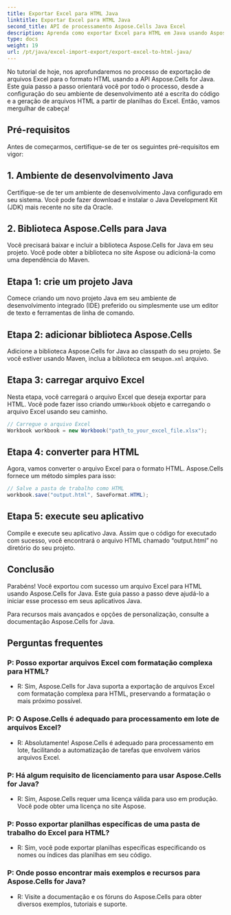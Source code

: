 ```yaml
---
title: Exportar Excel para HTML Java
linktitle: Exportar Excel para HTML Java
second_title: API de processamento Aspose.Cells Java Excel
description: Aprenda como exportar Excel para HTML em Java usando Aspose.Cells for Java. Siga este guia passo a passo com código-fonte para converter perfeitamente seus arquivos Excel em HTML sem esforço.
type: docs
weight: 19
url: /pt/java/excel-import-export/export-excel-to-html-java/
---
```

No tutorial de hoje, nos aprofundaremos no processo de exportação de arquivos Excel para o formato HTML usando a API Aspose.Cells for Java. Este guia passo a passo orientará você por todo o processo, desde a configuração do seu ambiente de desenvolvimento até a escrita do código e a geração de arquivos HTML a partir de planilhas do Excel. Então, vamos mergulhar de cabeça!

## Pré-requisitos

Antes de começarmos, certifique-se de ter os seguintes pré-requisitos em vigor:

## 1. Ambiente de desenvolvimento Java

Certifique-se de ter um ambiente de desenvolvimento Java configurado em seu sistema. Você pode fazer download e instalar o Java Development Kit (JDK) mais recente no site da Oracle.

## 2. Biblioteca Aspose.Cells para Java

Você precisará baixar e incluir a biblioteca Aspose.Cells for Java em seu projeto. Você pode obter a biblioteca no site Aspose ou adicioná-la como uma dependência do Maven.

## Etapa 1: crie um projeto Java

Comece criando um novo projeto Java em seu ambiente de desenvolvimento integrado (IDE) preferido ou simplesmente use um editor de texto e ferramentas de linha de comando.

## Etapa 2: adicionar biblioteca Aspose.Cells

 Adicione a biblioteca Aspose.Cells for Java ao classpath do seu projeto. Se você estiver usando Maven, inclua a biblioteca em seu`pom.xml` arquivo.

## Etapa 3: carregar arquivo Excel

 Nesta etapa, você carregará o arquivo Excel que deseja exportar para HTML. Você pode fazer isso criando um`Workbook` objeto e carregando o arquivo Excel usando seu caminho.

```java
// Carregue o arquivo Excel
Workbook workbook = new Workbook("path_to_your_excel_file.xlsx");
```

## Etapa 4: converter para HTML

Agora, vamos converter o arquivo Excel para o formato HTML. Aspose.Cells fornece um método simples para isso:

```java
// Salve a pasta de trabalho como HTML
workbook.save("output.html", SaveFormat.HTML);
```

## Etapa 5: execute seu aplicativo

Compile e execute seu aplicativo Java. Assim que o código for executado com sucesso, você encontrará o arquivo HTML chamado “output.html” no diretório do seu projeto.

## Conclusão

Parabéns! Você exportou com sucesso um arquivo Excel para HTML usando Aspose.Cells for Java. Este guia passo a passo deve ajudá-lo a iniciar esse processo em seus aplicativos Java.

Para recursos mais avançados e opções de personalização, consulte a documentação Aspose.Cells for Java.


## Perguntas frequentes

###	P: Posso exportar arquivos Excel com formatação complexa para HTML?
   - R: Sim, Aspose.Cells for Java suporta a exportação de arquivos Excel com formatação complexa para HTML, preservando a formatação o mais próximo possível.

### P: O Aspose.Cells é adequado para processamento em lote de arquivos Excel?
   - R: Absolutamente! Aspose.Cells é adequado para processamento em lote, facilitando a automatização de tarefas que envolvem vários arquivos Excel.

### P: Há algum requisito de licenciamento para usar Aspose.Cells for Java?
   - R: Sim, Aspose.Cells requer uma licença válida para uso em produção. Você pode obter uma licença no site Aspose.

### P: Posso exportar planilhas específicas de uma pasta de trabalho do Excel para HTML?
   - R: Sim, você pode exportar planilhas específicas especificando os nomes ou índices das planilhas em seu código.

### P: Onde posso encontrar mais exemplos e recursos para Aspose.Cells for Java?
   - R: Visite a documentação e os fóruns do Aspose.Cells para obter diversos exemplos, tutoriais e suporte.